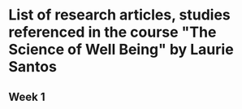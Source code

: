 # List of research articles, studies referenced in the course "The Science of Well Being" by Laurie Santos
## Week 1

